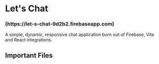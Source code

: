 # Let's Chat

<h3>(https://let-s-chat-9d2b2.firebaseapp.com)</h3>

A simple, dynamic, responsive chat application born out of Firebase, Vite and React integrations.

<h2> Important Files </h2>


<h3></h3>




